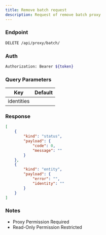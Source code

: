 ```yaml
---
title: Remove batch request
description: Request of remove batch proxy
---
```


### Endpoint

```bash
DELETE /api/proxy/batch/
```

### Auth

```bash
Authorization: Bearer ${token}
```

### Query Parameters

| Key | Default |
|-----|---------|
| identities |  |

### Response

```json [Json]
[
    {
        "kind": "status",
        "payload": {
            "code": 0,
            "message": ""
        }
    },
    {
        "kind": "entity",
        "payload": {
            "error": "",
            "identity": ""
        }
    }
]
```

### Notes

- Proxy Permission Required
- Read-Only Permission Restricted
